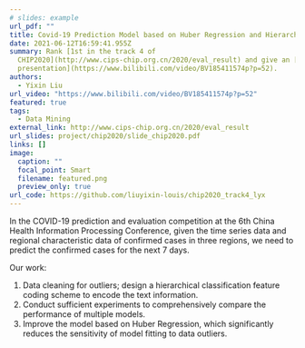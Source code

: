 ```yaml
---
# slides: example
url_pdf: ""
title: Covid-19 Prediction Model based on Huber Regression and Hierarchical Feature
date: 2021-06-12T16:59:41.955Z
summary: Rank [1st in the track 4 of
  CHIP2020](http://www.cips-chip.org.cn/2020/eval_result) and give an [oral
  presentation](https://www.bilibili.com/video/BV185411574p?p=52).
authors:
  - Yixin Liu
url_video: "https://www.bilibili.com/video/BV185411574p?p=52"
featured: true
tags:
  - Data Mining
external_link: http://www.cips-chip.org.cn/2020/eval_result
url_slides: project/chip2020/slide_chip2020.pdf
links: []
image:
  caption: ""
  focal_point: Smart
  filename: featured.png
  preview_only: true
url_code: https://github.com/liuyixin-louis/chip2020_track4_lyx
---
```

<!--StartFragment-->

In the COVID-19 prediction and evaluation competition at the 6th China Health Information Processing Conference, given the time series data and regional characteristic data of confirmed cases in three regions, we need to predict the confirmed cases for the next 7 days. 

Our work:

1. Data cleaning for outliers; design a hierarchical classification feature coding scheme to encode the text information.
2. Conduct sufficient experiments to comprehensively compare the performance of multiple models.
3. Improve the model based on Huber Regression, which significantly reduces the sensitivity of model fitting to data outliers.

<!--EndFragment-->